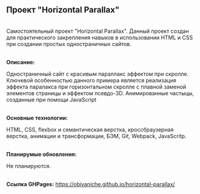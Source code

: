 <h2>Проект "Horizontal Parallax"</h2>

<br>Самостоятельный проект "Horizontal Parallax".
Данный проект создан для практического закрепления навыков в использовании HTML и CSS при создании простых одностраничных сайтов.

<br><strong>Описание:</strong> <p>Одностраничный сайт с красивым параллакс эффектом при скролле.  Ключевой особенностью данного примера является реализация эффекта паралакса при горизонтальном скролле 
с плавной заменой элементов страницы и эффектом псевдо-3D. Анимированные частыцы, созданные при помощи JavaScript</p>

<br><strong>Основные технологии:</strong> <p>HTML, CSS, flexbox и семантическая верстка, кроссбраузерная верстка, анимации и трансформации, БЭМ, Git, Webpack, JavaScritp.</p>

<br><strong>Планирумые обновления:</strong> <p>Не планируются.<p>

<br><strong>Ссылка GHPages:</strong> https://obivaniche.github.io/horizontal-parallax/
